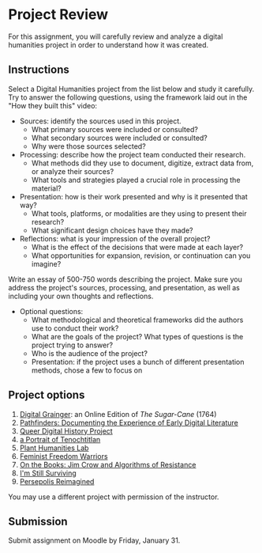 # Project Review

For this assignment, you will carefully review and analyze a digital humanities project in order to understand how it was created. 

## Instructions

Select a Digital Humanities project from the list below and study it carefully. 
Try to answer the following questions, using the framework laid out in the "How they built this" video:

- Sources: identify the sources used in this project.
	- What primary sources were included or consulted?
	- What secondary sources were included or consulted?
	- Why were those sources selected?
- Processing: describe how the project team conducted their research.
	- What methods did they use to document, digitize, extract data from, or analyze their sources?
	- What tools and strategies played a crucial role in processing the material?
- Presentation: how is their work presented and why is it presented that way?
	- What tools, platforms, or modalities are they using to present their research?
	- What significant design choices have they made?
- Reflections: what is your impression of the overall project? 
	- What is the effect of the decisions that were made at each layer?
	- What opportunities for expansion, revision, or continuation can you imagine?

Write an essay of 500-750 words describing the project. Make sure you address the project's sources, processing, and presentation, as well as including your own thoughts and reflections.

- Optional questions:
	- What methodological and theoretical frameworks did the authors use to conduct their work?
	- What are the goals of the project? What types of questions is the project trying to answer?
	- Who is the audience of the project?
	- Presentation: if the project uses a bunch of different presentation methods, chose a few to focus on

## Project options

1. [Digital Grainger](https://digital-grainger.github.io/grainger/): an Online Edition of *The Sugar-Cane* (1764)
2. [Pathfinders: Documenting the Experience of Early Digital Literature](https://scalar.usc.edu/works/pathfinders/index)
3. [Queer Digital History Project](https://queerdigital.com/)
4. [a Portrait of Tenochtitlan](https://tenochtitlan.thomaskole.nl/)
5. [Plant Humanities Lab](https://lab.plant-humanities.org/)
6. [Feminist Freedom Warriors](http://feministfreedomwarriors.org/)
7. [On the Books: Jim Crow and Algorithms of Resistance](https://onthebooks.lib.unc.edu/)
8. [I'm Still Surviving](https://www.stillsurviving.net/)
9. [Persepolis Reimagined](https://persepolis.getty.edu/)

You may use a different project with permission of the instructor.

## Submission

Submit assignment on Moodle by Friday, January 31.